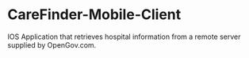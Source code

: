 # CareFinder-Mobile-Client
IOS Application that retrieves hospital information from a remote server supplied by OpenGov.com.
